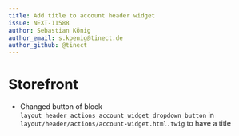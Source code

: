 ```yaml
---
title: Add title to account header widget
issue: NEXT-11588
author: Sebastian König
author_email: s.koenig@tinect.de
author_github: @tinect
---
```

# Storefront
*  Changed button of block `layout_header_actions_account_widget_dropdown_button` in `layout/header/actions/account-widget.html.twig` to have a title
